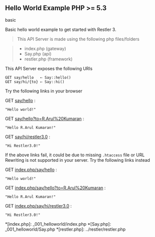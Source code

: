 Hello World Example <requires>PHP >= 5.3</requires>
-------------------

<tag>basic</tag>

Basic hello world example to get started with Restler 3.
> This API Server is made using the following php files/folders

> * index.php      (gateway)
> * Say.php      (api)
> * restler.php      (framework)

This API Server exposes the following URIs

	GET say/hello   ⇠ Say::hello()
	GET say/hi/{to} ⇠ Say::hi()


Try the following links in your browser

GET [say/hello](say/hello)
:	
~~~~~~~~~~~~~~~~~~~~~~~~~~~~~~~~
"Hello world!"
~~~~~~~~~~~~~~~~~~~~~~~~~~~~~~~~

GET [say/hello?to=R.Arul%20Kumaran](say/hello?to=R.Arul%20Kumaran)
:	
~~~~~~~~~~~~~~~~~~~~~~~~~~~~~~~~
"Hello R.Arul Kumaran!"
~~~~~~~~~~~~~~~~~~~~~~~~~~~~~~~~

GET [say/hi/restler3.0](say/hi/restler3.0)
:	
~~~~~~~~~~~~~~~~~~~~~~~~~~~~~~~~
"Hi Restler3.0!"
~~~~~~~~~~~~~~~~~~~~~~~~~~~~~~~~


If the above links fail, it could be due to missing `.htaccess` file or URL Rewriting is not supported in your server. 
Try the following links instead

GET [index.php/say/hello](index.php/say/hello)
:	
~~~~~~~~~~~~~~~~~~~~~~~~~~~~~~~~
"Hello world!"
~~~~~~~~~~~~~~~~~~~~~~~~~~~~~~~~

GET [index.php/say/hello?to=R.Arul%20Kumaran](index.php/say/hello?to=R.Arul%20Kumaran)
:	
~~~~~~~~~~~~~~~~~~~~~~~~~~~~~~~~
"Hello R.Arul Kumaran!"
~~~~~~~~~~~~~~~~~~~~~~~~~~~~~~~~

GET [index.php/say/hi/restler3.0](index.php/say/hi/restler3.0)
:	
~~~~~~~~~~~~~~~~~~~~~~~~~~~~~~~~
"Hi Restler3.0!"
~~~~~~~~~~~~~~~~~~~~~~~~~~~~~~~~



*[index.php]: _001_helloworld/index.php
*[Say.php]: _001_helloworld/Say.php
*[restler.php]: ../restler/restler.php
